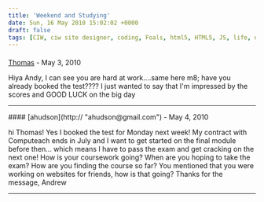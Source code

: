 ```yaml
---
title: 'Weekend and Studying'
date: Sun, 16 May 2010 15:02:02 +0000
draft: false
tags: [CIW, ciw site designer, coding, Foals, html5, HTML5, JS, life, oxford, php, php, reading geek night, web-design]
---
```



#### 
[Thomas]( "admin@thomashelmn.com") - <time datetime="2010-05-19 10:54:34">May 3, 2010</time>

Hiya Andy, I can see you are hard at work....same here m8; have you already booked the test???? I just wanted to say that I'm impressed by the scores and GOOD LUCK on the big day
<hr />
#### 
[ahudson](http:// "ahudson@gmail.com") - <time datetime="2010-05-20 08:16:48">May 4, 2010</time>

hi Thomas! Yes I booked the test for Monday next week! My contract with Computeach ends in July and I want to get started on the final module before then... which means I have to pass the exam and get cracking on the next one! How is your coursework going? When are you hoping to take the exam? How are you finding the course so far? You mentioned that you were working on websites for friends, how is that going? Thanks for the message, Andrew
<hr />
